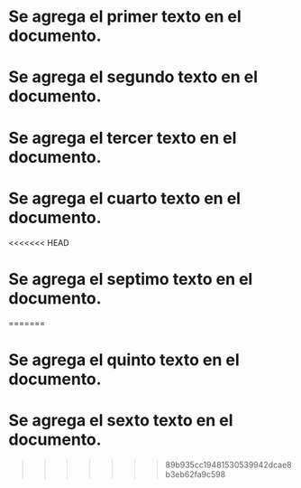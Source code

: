 
# Se agrega el primer texto en el documento.

# Se agrega el segundo texto en el documento.

# Se agrega el tercer texto en el documento.

# Se agrega el cuarto texto en el documento.

<<<<<<< HEAD
# Se agrega el septimo texto en el documento.
=======
# Se agrega el quinto texto en el documento.

# Se agrega el sexto texto en el documento.
>>>>>>> 89b935cc19481530539942dcae8b3eb62fa9c598
